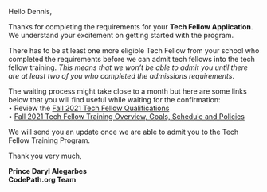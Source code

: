 Hello Dennis,
 
Thanks for completing the requirements for your **Tech Fellow Application**. We understand your excitement on getting started with the program.
 
There has to be at least one more eligible Tech Fellow from your school who completed the requirements before we can admit tech fellows into the tech fellow training. *This means that we won’t be able to admit you until there are at least two of you who completed the admissions requirements*.
 
The waiting process might take close to a month but here are some links below that you will find useful while waiting for the confirmation:<br>
•         Review the [Fall 2021 Tech Fellow Qualifications](https://info.codepath.org/fall21techfellows)<br>
•         [Fall 2021 Tech Fellow Training Overview, Goals, Schedule and Policies](https://hackmd.io/iMnjfF-wQhKY7de5fpqryQ?view)
 
We will send you an update once we are able to admit you to the Tech Fellow Training Program.
 
Thank you very much,

**Prince Daryl Alegarbes**<br>
**CodePath.org Team**
